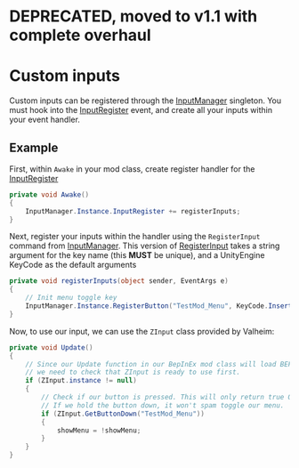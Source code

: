 # DEPRECATED, moved to v1.1 with complete overhaul

# Custom inputs
Custom inputs can be registered through the [InputManager](xref:JotunnLib.Managers.InputManager) singleton. You must hook into the [InputRegister](xref:JotunnLib.Managers.InputManager.InputRegister) event, and create all your inputs within your event handler.

## Example
First, within `Awake` in your mod class, create register handler for the [InputRegister](xref:JotunnLib.Managers.InputManager.InputRegister)

```cs
private void Awake()
{
    InputManager.Instance.InputRegister += registerInputs;
}
```

Next, register your inputs within the handler using the `RegisterInput` command from [InputManager](xref:JotunnLib.Managers.InputManager).
This version of [RegisterInput](JotunnLib.Managers.InputManager.RegisterButton(System.String,UnityEngine.KeyCode,System.Single,System.Single)) takes a string argument for the key name (this **MUST** be unique), and a UnityEngine KeyCode as the default arguments

```cs
private void registerInputs(object sender, EventArgs e)
{
    // Init menu toggle key
    InputManager.Instance.RegisterButton("TestMod_Menu", KeyCode.Insert);
}
```

Now, to use our input, we can use the `ZInput` class provided by Valheim:

```cs
private void Update()
{
    // Since our Update function in our BepInEx mod class will load BEFORE Valheim loads,
    // we need to check that ZInput is ready to use first.
    if (ZInput.instance != null)
    {
        // Check if our button is pressed. This will only return true ONCE, right after our button is pressed.
        // If we hold the button down, it won't spam toggle our menu.
        if (ZInput.GetButtonDown("TestMod_Menu"))
        {
            showMenu = !showMenu;
        }
    }
}
```